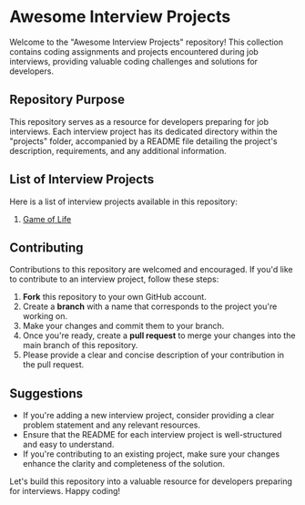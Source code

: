 # Awesome Interview Projects

Welcome to the "Awesome Interview Projects" repository! This collection contains coding assignments and projects encountered during job interviews, providing valuable coding challenges and solutions for developers.

## Repository Purpose

This repository serves as a resource for developers preparing for job interviews. Each interview project has its dedicated directory within the "projects" folder, accompanied by a README file detailing the project's description, requirements, and any additional information.

## List of Interview Projects

Here is a list of interview projects available in this repository:

1. [Game of Life](./projects/game-of-life/README.md)

<!-- Add more as needed -->

## Contributing

Contributions to this repository are welcomed and encouraged. If you'd like to contribute to an interview project, follow these steps:

1. **Fork** this repository to your own GitHub account.
2. Create a **branch** with a name that corresponds to the project you're working on.
3. Make your changes and commit them to your branch.
4. Once you're ready, create a **pull request** to merge your changes into the main branch of this repository.
5. Please provide a clear and concise description of your contribution in the pull request.

## Suggestions

- If you're adding a new interview project, consider providing a clear problem statement and any relevant resources.
- Ensure that the README for each interview project is well-structured and easy to understand.
- If you're contributing to an existing project, make sure your changes enhance the clarity and completeness of the solution.

Let's build this repository into a valuable resource for developers preparing for interviews. Happy coding!

